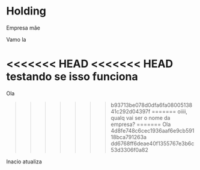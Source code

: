 # Holding
Empresa mãe

Vamo la

<<<<<<< HEAD
<<<<<<< HEAD
testando se isso funciona
=======
Ola
>>>>>>> b93713be078d0dfa6fa0800513841c292d04397f
=======
oiiii, qualq vai ser o nome da empresa?
=======
Ola
>>>>>>> 4d8fe748c6cec1936aaf6e9cb59118bca791263a
>>>>>>> dd6768ff6deae40f1355767e3b6c53d3306f0a82

Inacio atualiza